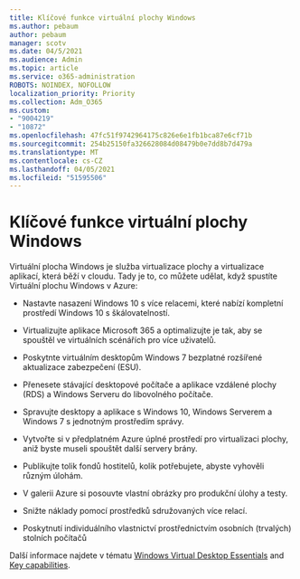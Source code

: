 ```yaml
---
title: Klíčové funkce virtuální plochy Windows
ms.author: pebaum
author: pebaum
manager: scotv
ms.date: 04/5/2021
ms.audience: Admin
ms.topic: article
ms.service: o365-administration
ROBOTS: NOINDEX, NOFOLLOW
localization_priority: Priority
ms.collection: Adm_O365
ms.custom:
- "9004219"
- "10872"
ms.openlocfilehash: 47fc51f9742964175c826e6e1fb1bca87e6cf71b
ms.sourcegitcommit: 254b25150fa326628084d08479b0e7dd8b7d479a
ms.translationtype: MT
ms.contentlocale: cs-CZ
ms.lasthandoff: 04/05/2021
ms.locfileid: "51595506"
---
```

# <a name="key-capabilities-of-windows-virtual-desktop"></a>Klíčové funkce virtuální plochy Windows


Virtuální plocha Windows je služba virtualizace plochy a virtualizace aplikací, která běží v cloudu. Tady je to, co můžete udělat, když spustíte Virtuální plochu Windows v Azure:

- Nastavte nasazení Windows 10 s více relacemi, které nabízí kompletní prostředí Windows 10 s škálovatelností.

- Virtualizujte aplikace Microsoft 365 a optimalizujte je tak, aby se spouštěl ve virtuálních scénářích pro více uživatelů.

- Poskytnte virtuálním desktopům Windows 7 bezplatné rozšířené aktualizace zabezpečení (ESU).

- Přenesete stávající desktopové počítače a aplikace vzdálené plochy (RDS) a Windows Serveru do libovolného počítače.

- Spravujte desktopy a aplikace s Windows 10, Windows Serverem a Windows 7 s jednotným prostředím správy. 

- Vytvořte si v předplatném Azure úplné prostředí pro virtualizaci plochy, aniž byste museli spouštět další servery brány.

- Publikujte tolik fondů hostitelů, kolik potřebujete, abyste vyhověli různým úlohám.

- V galerii Azure si posouvte vlastní obrázky pro produkční úlohy a testy. 

- Snižte náklady pomocí prostředků sdružovaných více relací. 

- Poskytnutí individuálního vlastnictví prostřednictvím osobních (trvalých) stolních počítačů

Další informace najdete v tématu [Windows Virtual Desktop Essentials](https://go.microsoft.com/fwlink/?linkid=2127033) and [Key capabilities](https://docs.microsoft.com/azure/virtual-desktop/overview#key-capabilities).